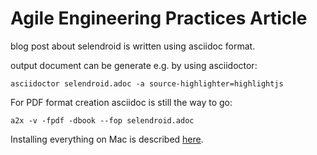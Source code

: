 Agile Engineering Practices Article
===================================

blog post about selendroid is written using asciidoc format.

output document can be generate e.g. by using asciidoctor:

```
asciidoctor selendroid.adoc -a source-highlighter=highlightjs
```

For PDF format creation asciidoc is still the way to go:
```
a2x -v -fpdf -dbook --fop selendroid.adoc
```

Installing everything on Mac is described [here](
http://grepalex.com/2013/02/17/installing-asciidoc-on-osx/).
